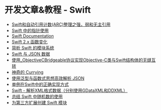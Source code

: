 # 开发文章&教程 - Swift

- [Swift和自动引用计数(ARC)整理之强，弱和无主引用][1]
- [Swift 中的指针使用][2]
- [Swift Documentation][3]
- [Swift 2.x 函数变化][4]
- [简析 Swift 的模块系统][5]
- [Swift 与 JSON 数据][6]
- [使用\_ObjectiveCBridgeable协议实现Objective-C类与Swift结构体的无缝互转][7]
- [神奇的 Currying][8]
- [使用泛型与函数式思想高效解析 JSON][9]
- [单例在Swift中的正确实现方式][10]
- [Swift - 解析XML格式数据（分别使用GDataXML和DDXML）][11]
- [总结 Swift 中随机数的使用][12]
- [为第三方扩展创建 Swift 模块][13]

[1]:	http://www.devtf.cn/?p=462
[2]:	http://onevcat.com/2015/01/swift-pointer/
[3]:	http://nshipster.cn/swift-documentation/
[4]:	http://conanwhf.gitcafe.io/2015/11/02/Swift%202.x%20Function/
[5]:	http://www.cocoachina.com/industry/20140621/8904.html
[6]:	http://swiftcafe.io/2015/07/18/swift-json/
[7]:	http://southpeak.github.io/blog/2015/10/26/objectivecbridgeable-protocol-for-objectivec-class-and-swift-struct/?hmsr=toutiao.io&utm_medium=toutiao.io&utm_source=toutiao.io
[8]:	http://swiftcafe.io/2015/10/23/swift-daily-currying/?hmsr=toutiao.io&utm_medium=toutiao.io&utm_source=toutiao.io
[9]:	http://codebuild.me/2015/09/14/efficient-json-in-swift-with-functional-concepts-and-generics/
[10]:	http://www.devtf.cn/?p=937
[11]:	http://www.hangge.com/blog/cache/detail_646.html
[12]:	http://www.cocoachina.com/swift/20151013/13624.html
[13]:	http://andelf.github.io/blog/2015/01/23/swift-3rd-library-install-as-swift-modules/